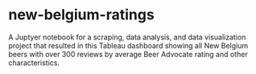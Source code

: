 # new-belgium-ratings
A Juptyer notebook for a scraping, data analysis, and data visualization project that resulted in this Tableau dashboard showing all New Belgium beers with over 300 reviews by average Beer Advocate rating and other characteristics.
